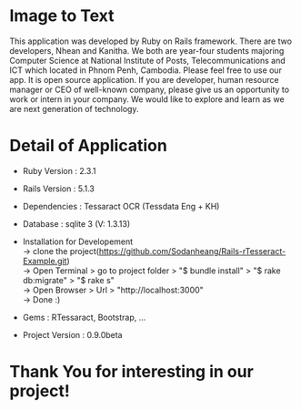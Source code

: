 # Image to Text

This application was developed by Ruby on Rails framework. There are two developers, Nhean and Kanitha. We both are year-four students majoring Computer Science at National Institute of Posts, Telecommunications and ICT which located in Phnom Penh, Cambodia. Please feel free to use our app. It is open source application. If you are developer, human resource manager or CEO of well-known company, please give us an opportunity to work or intern in your company. We would like to explore and learn as we are next generation of technology.

# Detail of Application

* Ruby Version : 2.3.1

* Rails Version : 5.1.3

* Dependencies : Tessaract OCR (Tessdata Eng + KH)

* Database : sqlite 3 (V: 1.3.13)

* Installation for Developement
  <br>-> clone the project(https://github.com/Sodanheang/Rails-rTesseract-Example.git)
  <br>-> Open Terminal > go to project folder > "$ bundle install" > "$ rake db:migrate" > "$ rake s"
  <br>-> Open Browser > Url > "http://localhost:3000"
  <br>-> Done :)

* Gems : RTessaract, Bootstrap, ...

* Project Version : 0.9.0beta

# Thank You for interesting in our project!
